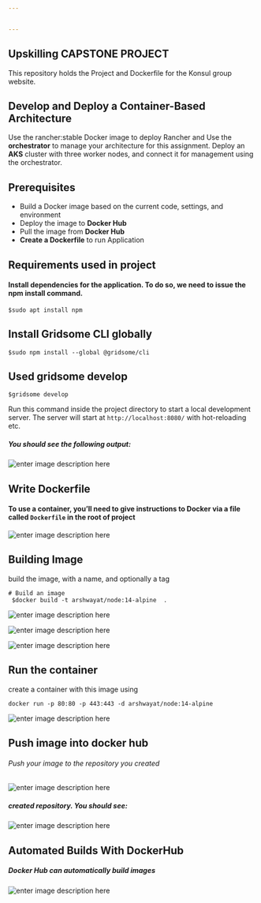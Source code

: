 ```yaml
---


---
```


<h2 id="upskilling-capstone-project">Upskilling CAPSTONE PROJECT</h2>
<p>This repository holds the Project and Dockerfile for the Konsul group website.</p>
<h2 id="develop-and-deploy-a-container-based-architecture">Develop and Deploy a Container-Based Architecture</h2>
<p>Use the rancher:stable Docker image to deploy Rancher and Use the <strong>orchestrator</strong> to manage your architecture for this assignment. Deploy an <strong>AKS</strong> cluster with three worker nodes, and connect it for management using the orchestrator.</p>
<h2 id="prerequisites">Prerequisites</h2>
<ul>
<li>Build a Docker image based on the current code, settings,  and environment</li>
<li>Deploy the image to <strong>Docker Hub</strong></li>
<li>Pull the image from <strong>Docker Hub</strong></li>
<li><strong>Create a Dockerfile</strong> to run  Application</li>
</ul>
<h2 id="requirements-used-in-project">Requirements used in project</h2>
<h4 id="install-dependencies-for-the-application.-to-do-so-we-need-to-issue----the-npm-install-command.">Install dependencies for the application. To do so, we need to issue    the <strong>npm install</strong> command.</h4>
<pre><code>$sudo apt install npm
</code></pre>
<h2 id="install-gridsome-cli-globally">Install Gridsome CLI globally</h2>
<pre><code>$sudo npm install --global @gridsome/cli
</code></pre>
<h2 id="used--gridsome-develop">Used  gridsome develop</h2>
<pre><code>$gridsome develop 
</code></pre>
<p>Run this command inside the project directory to start a local development server. The server will start at <code>http://localhost:8080/</code> with hot-reloading etc.</p>
<h5 id="you-should-see-the-following-output">You should see the following output:</h5>
<p><img src="https://github.com/Areen-alshwayat/Shwayat_Areen-htu_devops_ab_submission/blob/master/gridsome.png" alt="enter image description here"></p>
<h2 id="write-dockerfile">Write Dockerfile</h2>
<h4 id="to-use-a-container-youll-need-to-give-instructions-to-docker-via-a-file-called-dockerfile-in-the-root-of-project">To use a container, you’ll need to give instructions to Docker via a file called <code>Dockerfile</code> in the root of project</h4>
<p><img src="https://github.com/Areen-alshwayat/Shwayat_Areen-htu_devops_ab_submission/blob/master/Dockerfile.png" alt="enter image description here"></p>
<h2 id="building-image">Building Image</h2>
<p>build the image, with a name, and optionally a tag</p>
<pre><code># Build an image
 $docker build -t arshwayat/node:14-alpine  .
</code></pre>
<p><img src="https://github.com/Areen-alshwayat/Shwayat_Areen-htu_devops_ab_submission/blob/master/build%20-arshwayat-node.png" alt="enter image description here"></p>
<p><img src="https://github.com/Areen-alshwayat/Shwayat_Areen-htu_devops_ab_submission/blob/master/build-arshwayat-node%20-2.png" alt="enter image description here"></p>
<p><img src="https://github.com/Areen-alshwayat/Shwayat_Areen-htu_devops_ab_submission/blob/master/build%20finished.png" alt="enter image description here"></p>
<h2 id="run-the-container">Run the container</h2>
<p>create a container with this image using</p>
<pre><code>docker run -p 80:80 -p 443:443 -d arshwayat/node:14-alpine 
</code></pre>
<p><img src="https://github.com/Areen-alshwayat/Shwayat_Areen-htu_devops_ab_submission/blob/master/run%20image.png" alt="enter image description here"></p>
<h2 id="push-image-into-docker-hub">Push image into docker hub</h2>
<h6 id="push-your-image-to-the-repository-you-created">Push your image to the repository you created</h6>
<p><img src="https://github.com/Areen-alshwayat/Shwayat_Areen-htu_devops_ab_submission/blob/master/push%20image.png" alt="enter image description here"></p>
<h5 id="created--repository.-you-should-see">created  repository. You should see:</h5>
<p><img src="https://github.com/Areen-alshwayat/Shwayat_Areen-htu_devops_ab_submission/blob/master/DockerHub-image.png" alt="enter image description here"></p>
<h2 id="automated-builds-with-dockerhub">Automated Builds With DockerHub</h2>
<h5 id="docker-hub-can-automatically-build-images">Docker Hub can automatically build images</h5>
<p><img src="https://github.com/Areen-alshwayat/Shwayat_Areen-htu_devops_ab_submission/blob/master/Automated%20Build.png" alt="enter image description here"></p>

